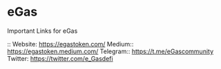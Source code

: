 # eGas
Important Links for eGas

::
Website: https://egastoken.com/
Medium:: https://egastoken.medium.com/
Telegram:: https://t.me/eGascommunity
Twitter: https://twitter.com/e_Gasdefi
